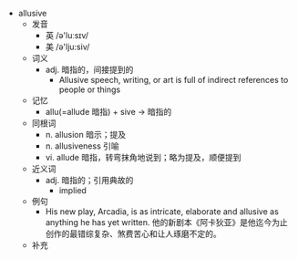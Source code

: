 - allusive
  - 发音
    - 英 /ə'luːsɪv/
    - 美 /ə'lju:siv/
  - 词义
    - adj. 暗指的，间接提到的
      - Allusive speech, writing, or art is full of indirect references to people or things
  - 记忆
    - allu(=allude 暗指) + sive → 暗指的
  - 同根词
    - n. allusion 暗示；提及
    - n. allusiveness 引喻
    - vi. allude 暗指，转弯抹角地说到；略为提及，顺便提到
  - 近义词
    - adj. 暗指的；引用典故的
      - implied
  - 例句
    - His new play, Arcadia, is as intricate, elaborate and allusive as anything he has yet written. 他的新剧本《阿卡狄亚》是他迄今为止创作的最错综复杂、煞费苦心和让人琢磨不定的。
  - 补充